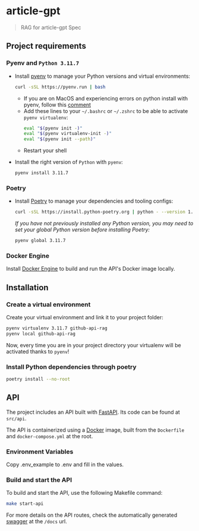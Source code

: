 # article-gpt

> RAG for article-gpt Spec

## Project requirements

### Pyenv and `Python 3.11.7`

- Install [pyenv](https://github.com/pyenv/pyenv) to manage your Python versions and virtual environments:

  ```bash
  curl -sSL https://pyenv.run | bash
  ```

  - If you are on MacOS and experiencing errors on python install with pyenv, follow this [comment](https://github.com/pyenv/pyenv/issues/1740#issuecomment-738749988)
  - Add these lines to your `~/.bashrc` or `~/.zshrc` to be able to activate `pyenv virtualenv`:
    ```bash
    eval "$(pyenv init -)"
    eval "$(pyenv virtualenv-init -)"
    eval "$(pyenv init --path)"
    ```
  - Restart your shell

- Install the right version of `Python` with `pyenv`:
  ```bash
  pyenv install 3.11.7
  ```

### Poetry

- Install [Poetry](https://python-poetry.org) to manage your dependencies and tooling configs:
  ```bash
  curl -sSL https://install.python-poetry.org | python - --version 1.5.1
  ```
  _If you have not previously installed any Python version, you may need to set your global Python version before installing Poetry:_
  ```bash
  pyenv global 3.11.7
  ```

### Docker Engine

Install [Docker Engine](https://docs.docker.com/engine/install/) to build and run the API's Docker image locally.

## Installation

### Create a virtual environment

Create your virtual environment and link it to your project folder:

```bash
pyenv virtualenv 3.11.7 github-api-rag
pyenv local github-api-rag
```

Now, every time you are in your project directory your virtualenv will be activated thanks to `pyenv`!

### Install Python dependencies through poetry

```bash
poetry install --no-root
```


## API

The project includes an API built with [FastAPI](https://fastapi.tiangolo.com/). Its code can be found at `src/api`.

The API is containerized using a [Docker](https://docs.docker.com/get-started/) image, built from the `Dockerfile` and `docker-compose.yml` at the root.

### Environment Variables

Copy .env_example to .env and fill in the values.

### Build and start the API

To build and start the API, use the following Makefile command:

```bash
make start-api
```

For more details on the API routes, check the automatically generated [swagger](https://learning.postman.com/docs/getting-started/importing-and-exporting-data/#importing-postman-data) at the `/docs` url.
